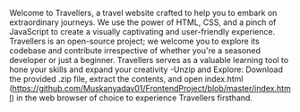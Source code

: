 Welcome to Travellers, a travel website crafted to help you to embark on extraordinary journeys. We use the power of HTML, CSS, and a pinch of JavaScript to create a visually captivating and user-friendly experience.
Travellers is an open-source project; we welcome you to explore its codebase and contribute irrespective of whether you're a seasoned developer or just a beginner. 
Travellers serves as a valuable learning tool to hone your skills and expand your creativity
-Unzip and Explore: Download the provided .zip file, extract the contents, and open index.html (https://github.com/Muskanyadav01/FrontendProject/blob/master/index.html) in the web browser of choice to experience Travellers firsthand. 
